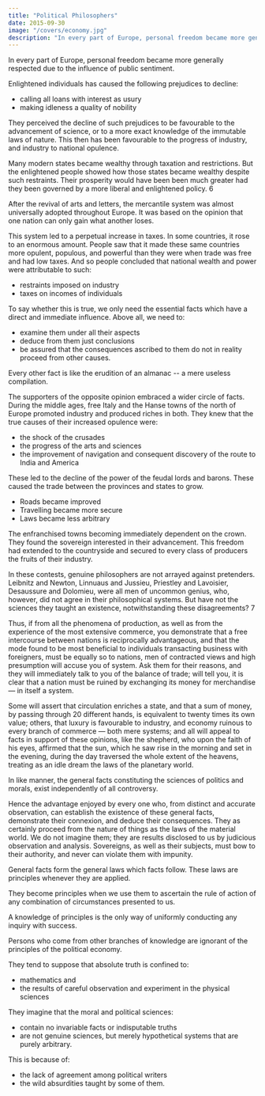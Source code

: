 ```yaml
---
title: "Political Philosophers"
date: 2015-09-30
image: "/covers/economy.jpg"
description: "In every part of Europe, personal freedom became more generally respected due to the influence of public sentiment"
---
```




In every part of Europe, personal freedom became more generally respected due to the influence of public sentiment.
<!-- if not from a more improved organization of political society,
at least from the   --> Enlightened individuals has caused the following prejudices to decline:
- calling all loans with interest as usury
- making idleness a quality of <!-- and attaching the importance of --> nobility

<!--  have not only remarked the influence of these,
but of many other analogous facts; it has been perceived by
them, that  -->

They perceived the decline of such prejudices to be favourable to the advancement of science, or to a more exact knowledge of the immutable laws of nature. This then <!-- ; that this improvement in the
cultivation of science has itself --> has been favourable to the progress of industry, and industry to national opulence. 

<!-- From such an induction of facts they have been enabled to conclude, with
much greater certainty than the unthinking multitude, that  -->

Many modern states became wealthy through taxation and restrictions. But the enlightened people showed how those states became wealthy despite such restraints. <!--  on the natural course of human affairs, but in spite of such powerful causes of discouragement. --> Their prosperity would have been <!--  of the same countries would have --> been much greater had they been governed by a more liberal and enlightened policy. 6

<!-- posing them well examined, well observed, and well described, how many of them either prove nothing, or directly
the reverse of what’s intended to be established by them. -->

<!-- Hence, there is not an absurd theory, or an extravagant opinion that has not been supported by an appeal to facts; 4 and it
is by facts also that public authorities have been so often misled. But a knowledge of facts, without a knowledge of their
mutual relations, without being able to show why the one is a cause, and the other a consequence, is really no better than
the crude information of an office-clerk, of whom the most intelligent seldom becomes acquainted with more than one
particular series, which only enables him to examine a question in a single point of view.

Nothing can be more idle than the opposition of theory to practice! What is theory, if it be not a knowledge of the laws
which connect effects with their causes, or facts with facts?

And who can be better acquainted with facts than the theorist who surveys them under all their aspects, and comprehends their relation to each other? And what is practice 5 without theory, but the employment of means without knowing how or why they act? In any investigation, to treat dissimilar cases as if they were analogous, is but a dangerous kind of empiricism, leading to conclusions never foreseen. -->

<!-- Hence it is, that after having seen the exclusive or restrictive system of commerce, a system founded on ,   -->

After the revival of arts and letters, the mercantile system was almost universally adopted throughout Europe. It was based on the opinion that one nation can only gain what another loses. 

This system led to a perpetual increase in taxes. In some countries, it rose to an enormous amount. People saw that it made these same countries more opulent, populous, and powerful than they were when trade was free and had low taxes. And so people <!--  were almost entirely exempt from public burdens, the generality of mankind have --> concluded that national wealth and power were attributable to such:
- restraints imposed on industry
- taxes on incomes of individuals

<!-- Shallow thinkers have even pretended that this opinion was founded on facts, and that every different one was the offspring of a wild and disordered imagination. -->

To say whether this is true, <!--  obtain the truth we do not need so many facts. --> we only need the essential facts which have a direct and immediate influence. Above all, we need to:
- examine them under all their aspects
- deduce from them just conclusions
- be assured that the consequences ascribed to them do not in reality proceed from other causes. 

Every other fact is like the erudition of an almanac -- a mere useless compilation. 

<!-- And it may be remarked, that this sort of information is peculiar to men of clear memories and clouded judgments; men who declaim against the best established
doctrines, the fruits of the most enlarged experience and profoundest reasoning; and whilst inveighing against system,
whenever their own routine is departed from, are precisely those most under its influence, and who defend it with stub -->

The supporters of the opposite opinion embraced a wider circle of facts. <!-- , and understood them much better than their opponents. --> During the middle ages, free Italy and the Hanse towns of the north of Europe promoted industry and produced riches in both. They knew that the true causes of their increased opulence were:
- the shock of the crusades
- the progress of the arts and sciences
- the improvement of navigation and consequent discovery of the route to India and America

<!-- , as well as a succession of other less important events, were all known to them as the true causes of  of the most ingenious nations on the globe. -->

These led to the decline of the power of <!-- And although they were aware that this activity had received successive checks, they at the same time knew that it had been freed from more oppressive obstacles. In consequence of the authority of  --> the feudal lords and barons. These caused the trade between the provinces and states to grow. <!-- could no longer be interrupted; --> 
- Roads became improved
- Travelling became more secure
- Laws became less arbitrary

The enfranchised towns becoming immediately dependent on the crown. They found the sovereign interested in their advancement. This freedom <!-- ; and this enfranchisement, which the natural course of things and the progress
of civilization --> had extended to the countryside and secured to every class of producers the fruits of their industry. 

<!-- born folly, fearful rather of being convinced, than desirous of
arriving at certainty.
by both parties, but are classed and explained differently by
each; and it is worthy of remark, that  -->

In these contests, genuine philosophers are not arrayed against pretenders. Leibnitz and Newton, Linnuaus and Jussieu, Priestley and Lavoisier, Desaussure and Dolomieu, were all men of uncommon genius, who, however, did not agree in their philosophical systems. But have not the sciences they taught an existence, notwithstanding these disagreements? 7

Thus, if from all the phenomena of production, as well as from the experience of the most extensive commerce, you demonstrate that a free intercourse between nations is reciprocally advantageous, and that the mode found to be most beneficial to individuals transacting business with foreigners, must be equally so to nations, men of contracted views and high presumption will accuse you of system. Ask them for their reasons, and they will immediately talk to you of the balance of trade; will tell you, it is clear that a nation must be ruined by exchanging its money for merchandise — in itself a system. 

Some will assert that circulation enriches a state, and that a sum of money, by passing through 20 different hands, is equivalent to twenty times its own value; others, that luxury is favourable to industry, and economy ruinous to every branch of commerce — both mere systems; and all will appeal to facts in support of these opinions, like the shepherd, who upon the faith of his eyes, affirmed that the sun, which he saw rise in the morning and set in the evening, during the day traversed the whole extent of the heavens, treating as an idle dream the laws of the planetary world. 

In like manner, the general facts constituting the sciences of politics and morals, exist independently of all controversy.

Hence the advantage enjoyed by every one who, from distinct and accurate observation, can establish the existence of these general facts, demonstrate their connexion, and deduce their consequences. They as certainly proceed from the nature of things as the laws of the material world. We do not imagine them; they are results disclosed to us by judicious observation and analysis. Sovereigns, as well as their subjects, must bow to their authority, and never can violate them with impunity. 

General facts form the general laws which facts follow. These laws are principles whenever they are applied. 

They become principles when we use them to ascertain the rule of action of any combination of circumstances presented to us. 

A knowledge of principles is the only way of uniformly conducting any inquiry with success.

Persons who come from other branches of knowledge are ignorant of the principles of the political economy. 

They tend to suppose that absolute truth is confined to:
- mathematics and
- the results of careful observation and experiment in the physical sciences


They imagine that the moral and political sciences:
- contain no invariable facts or indisputable truths
- are not genuine sciences, but merely hypothetical systems that are purely arbitrary. 

This is because of:
- the lack of agreement among political writers
- the wild absurdities taught by some of them. 

<!-- But what science has been free from extravagant hypotheses? How many years have elapsed since those most advanced have been altogether disengaged from system? On the contrary, do we not still see men of perverted understandings attacking the best established positions?  -->



